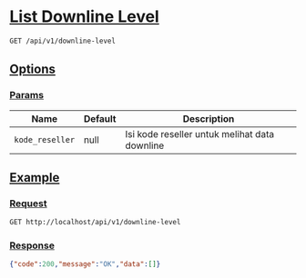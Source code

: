 # [List Downline Level]()

<!-- @category Endpoint -->

```bash
GET /api/v1/downline-level
```

## [Options]()

### [Params]()

Name | Default | Description
--- | --- | ---
`kode_reseller` | null | Isi kode reseller untuk melihat data downline

## [Example]()

### [Request]()

```bash
GET http://localhost/api/v1/downline-level
```

### [Response]()

```json
{"code":200,"message":"OK","data":[]}
```